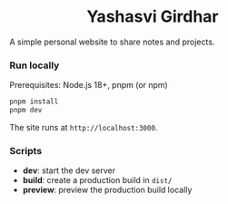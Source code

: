 <h1 align="center">
  Yashasvi Girdhar
</h1>

A simple personal website to share notes and projects.

### Run locally

Prerequisites: Node.js 18+, pnpm (or npm)

```bash
pnpm install
pnpm dev
```

The site runs at `http://localhost:3000`.

### Scripts

- **dev**: start the dev server
- **build**: create a production build in `dist/`
- **preview**: preview the production build locally
